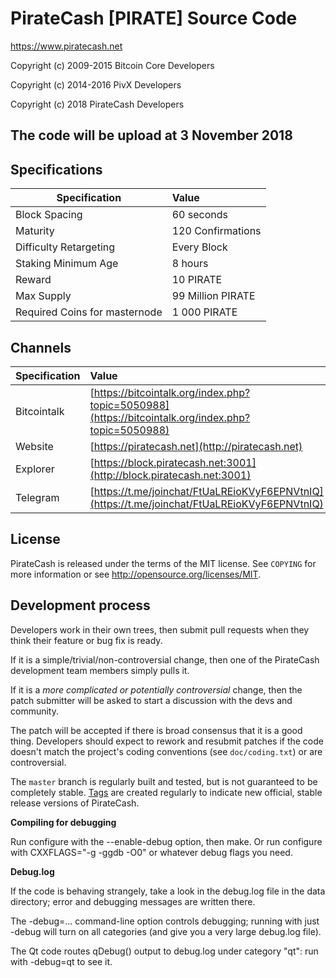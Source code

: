                   
PirateCash [PIRATE] Source Code
================================

https://www.piratecash.net


Copyright (c) 2009-2015 Bitcoin Core Developers

Copyright (c) 2014-2016 PivX Developers

Copyright (c) 2018	PirateCash Developers


## The code will be upload at 3 November 2018


## Specifications


| Specification                 | Value             |
| ----------------------------- |:------------------|
| Block Spacing                 | 60 seconds        |
| Maturity                      | 120 Confirmations |
| Difficulty Retargeting        | Every Block       |
| Staking Minimum Age           | 8 hours           |
| Reward                        | 10 PIRATE         |
| Max Supply                    | 99 Million PIRATE |
| Required Coins for masternode | 1 000 PIRATE      |


## Channels

| Specification | Value             |
| ------------- |:------------------|
| Bitcointalk   | [https://bitcointalk.org/index.php?topic=5050988](https://bitcointalk.org/index.php?topic=5050988)       |
| Website       | [https://piratecash.net](http://piratecash.net) |
| Explorer      | [https://block.piratecash.net:3001](http://block.piratecash.net:3001)|
| Telegram	| [https://t.me/joinchat/FtUaLREioKVyF6EPNVtnIQ](https://t.me/joinchat/FtUaLREioKVyF6EPNVtnIQ)|


License
-------

PirateCash is released under the terms of the MIT license. See `COPYING` for more
information or see http://opensource.org/licenses/MIT.

Development process
-------------------

Developers work in their own trees, then submit pull requests when they think
their feature or bug fix is ready.

If it is a simple/trivial/non-controversial change, then one of the PirateCash
development team members simply pulls it.

If it is a *more complicated or potentially controversial* change, then the patch
submitter will be asked to start a discussion with the devs and community.

The patch will be accepted if there is broad consensus that it is a good thing.
Developers should expect to rework and resubmit patches if the code doesn't
match the project's coding conventions (see `doc/coding.txt`) or are
controversial.

The `master` branch is regularly built and tested, but is not guaranteed to be
completely stable. [Tags](https://github.com/piratecash/piratecash/tags) are created
regularly to indicate new official, stable release versions of PirateCash.


**Compiling for debugging**

Run configure with the --enable-debug option, then make. Or run configure with
CXXFLAGS="-g -ggdb -O0" or whatever debug flags you need.

**Debug.log**

If the code is behaving strangely, take a look in the debug.log file in the data directory;
error and debugging messages are written there.

The -debug=... command-line option controls debugging; running with just -debug will turn
on all categories (and give you a very large debug.log file).

The Qt code routes qDebug() output to debug.log under category "qt": run with -debug=qt
to see it.
